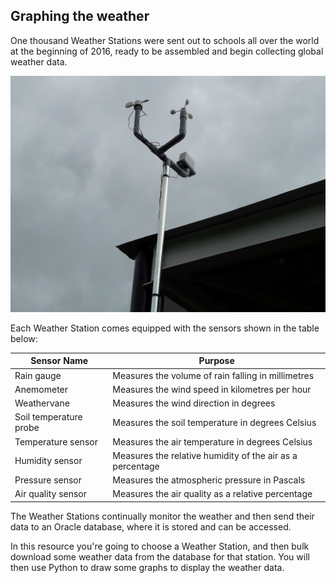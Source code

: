 ## Graphing the weather

One thousand Weather Stations were sent out to schools all over the world at the beginning of 2016, ready to be assembled and begin collecting global weather data.

![Weather Station](images/weather_station.jpg)

Each Weather Station comes equipped with the sensors shown in the table below:

|Sensor Name|Purpose|
|-----------|-------|
|Rain gauge|Measures the volume of rain falling in millimetres|
|Anemometer|Measures the wind speed in kilometres per hour|
|Weathervane|Measures the wind direction in degrees|
|Soil temperature probe|Measures the soil temperature in degrees Celsius|
|Temperature sensor|Measures the air temperature in degrees Celsius|
|Humidity sensor|Measures the relative humidity of the air as a percentage|
|Pressure sensor|Measures the atmospheric pressure in Pascals|
|Air quality sensor|Measures the air quality as a relative percentage|

The Weather Stations continually monitor the weather and then send their data to an Oracle database, where it is stored and can be accessed.

In this resource you're going to choose a Weather Station, and then bulk download some weather data from the database for that station. You will then use Python to draw some graphs to display the weather data.

